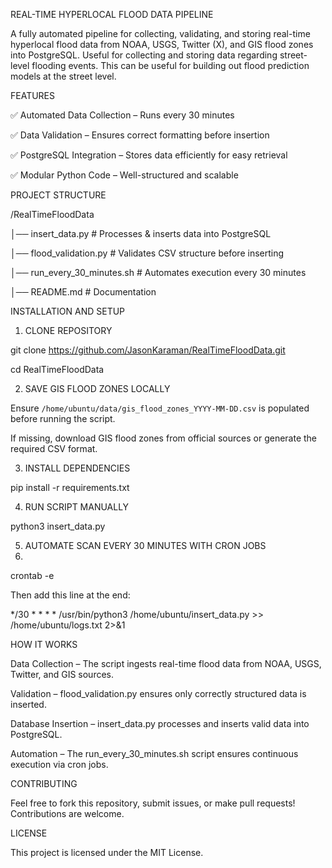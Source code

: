REAL-TIME HYPERLOCAL FLOOD DATA PIPELINE

A fully automated pipeline for collecting, validating, and storing real-time hyperlocal flood data from NOAA, USGS, Twitter (X), and GIS flood zones into PostgreSQL. Useful for collecting and storing data regarding street-level flooding events. This can be useful for building out flood prediction models at the street level.

FEATURES

✅ Automated Data Collection – Runs every 30 minutes

✅ Data Validation – Ensures correct formatting before insertion

✅ PostgreSQL Integration – Stores data efficiently for easy retrieval

✅ Modular Python Code – Well-structured and scalable


PROJECT STRUCTURE

/RealTimeFloodData

│── insert_data.py          # Processes & inserts data into PostgreSQL

│── flood_validation.py     # Validates CSV structure before inserting

│── run_every_30_minutes.sh # Automates execution every 30 minutes

│── README.md               # Documentation


INSTALLATION AND SETUP

1. CLONE REPOSITORY

git clone https://github.com/JasonKaraman/RealTimeFloodData.git

cd RealTimeFloodData

2. SAVE GIS FLOOD ZONES LOCALLY

Ensure `/home/ubuntu/data/gis_flood_zones_YYYY-MM-DD.csv` is populated before running the script.  

If missing, download GIS flood zones from official sources or generate the required CSV format.


3. INSTALL DEPENDENCIES

pip install -r requirements.txt


4. RUN SCRIPT MANUALLY

python3 insert_data.py


5. AUTOMATE SCAN EVERY 30 MINUTES WITH CRON JOBS
6. 
crontab -e

Then add this line at the end:

*/30 * * * * /usr/bin/python3 /home/ubuntu/insert_data.py >> /home/ubuntu/logs.txt 2>&1


HOW IT WORKS

Data Collection – The script ingests real-time flood data from NOAA, USGS, Twitter, and GIS sources.

Validation – flood_validation.py ensures only correctly structured data is inserted.

Database Insertion – insert_data.py processes and inserts valid data into PostgreSQL.

Automation – The run_every_30_minutes.sh script ensures continuous execution via cron jobs.


CONTRIBUTING

Feel free to fork this repository, submit issues, or make pull requests! Contributions are welcome.


LICENSE

This project is licensed under the MIT License.


